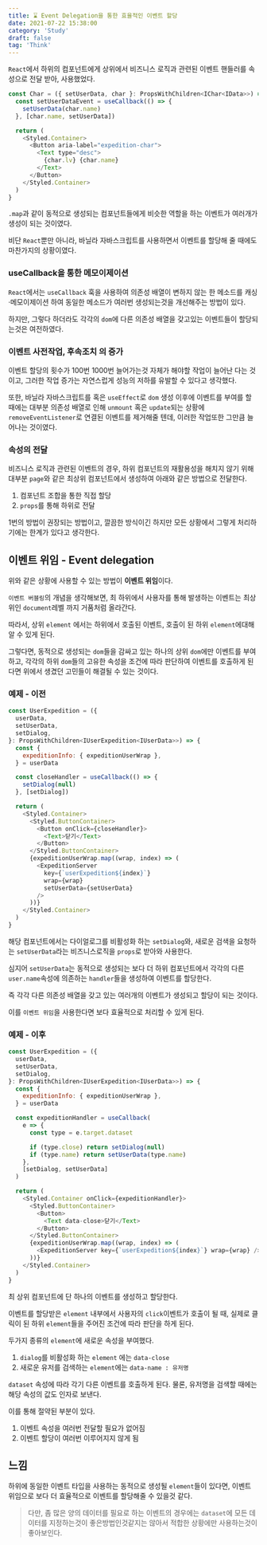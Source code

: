 ```yaml
---
title: ⌛ Event Delegation을 통한 효율적인 이벤트 할당
date: 2021-07-22 15:38:00
category: 'Study'
draft: false
tag: 'Think'
---
```


`React`에서 하위의 컴포넌트에게 상위에서 비즈니스 로직과 관련된 이벤트 핸들러를 속성으로 전달 받아, 사용했었다.

```js
const Char = ({ setUserData, char }: PropsWithChildren<IChar<IData>>) => {
  const setUserDataEvent = useCallback(() => {
    setUserData(char.name)
  }, [char.name, setUserData])

  return (
    <Styled.Container>
      <Button aria-label="expedition-char">
        <Text type="desc">
          {char.lv} {char.name}
        </Text>
      </Button>
    </Styled.Container>
  )
}
```

`.map`과 같이 동적으로 생성되는 컴포넌트들에게 비슷한 역할을 하는 이벤트가 여러개가 생성이 되는 것이였다.

비단 `React`뿐만 아니라, 바닐라 자바스크립트를 사용하면서 이벤트를 할당해 줄 때에도 마찬가지의 상황이였다.

### useCallback을 통한 메모이제이션

`React`에서는 `useCallback` 훅을 사용하여 의존성 배열이 변하지 않는 한 메소드를 캐싱·메모이제이션 하여 동일한 메소드가 여러번 생성되는것을 개선해주는 방법이 있다.

하지만, 그렇다 하더라도 각각의 `dom`에 다른 의존성 배열을 갖고있는 이벤트들이 할당되는것은 여전하였다.

### 이벤트 사전작업, 후속조치 의 증가

이벤트 할당의 횟수가 100번 1000번 늘어가는것 자체가 해야할 작업이 늘어난 다는 것이고, 그러한 작업 증가는 자연스럽게 성능의 저하를 유발할 수 있다고 생각했다.

또한, 바닐라 자바스크립트를 혹은 `useEffect`로 `dom` 생성 이후에 이벤트를 부여를 할 때에는 대부분 의존성 배열로 인해 `unmount` 혹은 `update`되는 상황에 `removeEventListener`로 연결된 이벤트를 제거해줄 텐데, 이러한 작업또한 그만큼 늘어나는 것이였다.

### 속성의 전달

비즈니스 로직과 관련된 이벤트의 경우, 하위 컴포넌트의 재활용성을 해치지 않기 위해 대부분 `page`와 같은 최상위 컴포넌트에서 생성하여 아래와 같은 방법으로 전달한다.

1. 컴포넌트 조합을 통한 직접 할당
2. `props`를 통해 하위로 전달

1번의 방법이 권장되는 방법이고, 깔끔한 방식이긴 하지만 모든 상황에서 그렇게 처리하기에는 한계가 있다고 생각한다.

## 이벤트 위임 - Event delegation

위와 같은 상황에 사용할 수 있는 방법이 **이벤트 위임**이다.

`이벤트 버블링`의 개념을 생각해보면, 최 하위에서 사용자를 통해 발생하는 이벤트는 최상위인 `document`레벨 까지 거품처럼 올라간다.

따라서, 상위 `element` 에서는 하위에서 호출된 이벤트, 호출이 된 하위 `element`에대해 알 수 있게 된다.

그렇다면, 동적으로 생성되는 `dom`들을 감싸고 있는 하나의 상위 `dom`에만 이벤트를 부여하고, 각각의 하위 `dom`들의 고유한 속성을 조건에 따라 판단하여 이벤트를 호출하게 된다면 위에서 생겼던 고민들이 해결될 수 있는 것이다.

### 예제 - 이전

```js
const UserExpedition = ({
  userData,
  setUserData,
  setDialog,
}: PropsWithChildren<IUserExpedition<IUserData>>) => {
  const {
    expeditionInfo: { expeditionUserWrap },
  } = userData

  const closeHandler = useCallback(() => {
    setDialog(null)
  }, [setDialog])

  return (
    <Styled.Container>
      <Styled.ButtonContainer>
        <Button onClick={closeHandler}>
          <Text>닫기</Text>
        </Button>
      </Styled.ButtonContainer>
      {expeditionUserWrap.map((wrap, index) => (
        <ExpeditionServer
          key={`userExpedition${index}`}
          wrap={wrap}
          setUserData={setUserData}
        />
      ))}
    </Styled.Container>
  )
}
```

해당 컴포넌트에서는 다이얼로그를 비활성화 하는 `setDialog`와, 새로운 검색을 요청하는 `setUserData`라는 비즈니스로직을 `props`로 받아와 사용한다.

심지어 `setUserData`는 동적으로 생성되는 보다 더 하위 컴포넌트에서 각각의 다른 `user.name`속성에 의존하는 `handler`들을 생성하여 이벤트를 할당한다.

즉 각각 다른 의존성 배열을 갖고 있는 여러개의 이벤트가 생성되고 할당이 되는 것이다.

이를 `이벤트 위임`을 사용한다면 보다 효율적으로 처리할 수 있게 된다.

### 예제 - 이후

```js
const UserExpedition = ({
  userData,
  setUserData,
  setDialog,
}: PropsWithChildren<IUserExpedition<IUserData>>) => {
  const {
    expeditionInfo: { expeditionUserWrap },
  } = userData

  const expeditionHandler = useCallback(
    e => {
      const type = e.target.dataset

      if (type.close) return setDialog(null)
      if (type.name) return setUserData(type.name)
    },
    [setDialog, setUserData]
  )

  return (
    <Styled.Container onClick={expeditionHandler}>
      <Styled.ButtonContainer>
        <Button>
          <Text data-close>닫기</Text>
        </Button>
      </Styled.ButtonContainer>
      {expeditionUserWrap.map((wrap, index) => (
        <ExpeditionServer key={`userExpedition${index}`} wrap={wrap} />
      ))}
    </Styled.Container>
  )
}
```

최 상위 컴포넌트에 단 하나의 이벤트를 생성하고 할당한다.

이벤트를 할당받은 `element` 내부에서 사용자의 `click`이벤트가 호출이 될 때, 실제로 클릭이 된 하위 `element`들을 주어진 조건에 따라 판단을 하게 된다.

두가지 종류의 `element`에 새로운 속성을 부여했다.

1. `dialog`를 비활성화 하는 `element` 에는 `data-close`
2. 새로운 유저를 검색하는 `element`에는 `data-name : 유저명`

`dataset` 속성에 따라 각기 다른 이벤트를 호출하게 된다. 물론, 유저명을 검색할 때에는 해당 속성의 값도 인자로 보낸다.

이를 통해 절약된 부분이 있다.

1. 이벤트 속성을 여러번 전달할 필요가 없어짐
2. 이벤트 할당이 여러번 이루어지지 않게 됨

## 느낌

하위에 동일한 이벤트 타입을 사용하는 동적으로 생성될 `element`들이 있다면, 이벤트 위임으로 보다 더 효율적으로 이벤트를 할당해줄 수 있을것 같다.

> 다만, 좀 많은 양의 데이터를 필요로 하는 이벤트의 경우에는 `dataset`에 모든 데이터를 지정하는것이 좋은방법인것같지는 않아서 적합한 상황에만 사용하는것이 좋아보인다.

